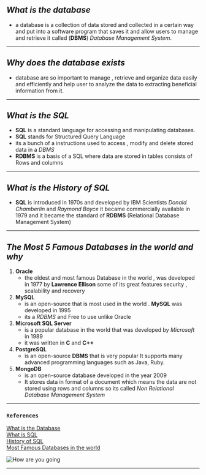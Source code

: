 ## *What is the database*
- a database is a collection of data stored and collected in a certain way and put into a software program that saves it and allow users to manage and retrieve it called (**DBMS**) *Database Management System*.
- - - - -
## *Why does the database exists*
- database are so important to manage , retrieve and organize data easily and efficiently and help user to analyze the data to extracting beneficial information from it.
- - - -  
## *What is the SQL*
- **SQL** is a standard language for accessing and manipulating databases.
- **SQL** stands for Structured Query Language
- its a bunch of a instructions used to access , modify and delete stored data in a *DBMS*
- **RDBMS** is a basis of a SQL where data are stored in tables consists of Rows and columns 
- - - - 
## *What is the History of SQL*
- **SQL** is introduced in 1970s and developed by IBM Scientists *Donald Chamberlin* and *Raymond Boyce*
  it became commercially available in 1979 and it became the standard of **RDBMS** (Relational Database Management System)
- - - - - 
## *The Most 5 Famous Databases in the world and why* 
 1. **Oracle**
    -  the oldest and most famous Database in the world , was developed in 1977 by **Lawrence Ellison** some of its great features security , scalability and recovery
 2. **MySQL**
     - is an open-source that is most used in the world . **MySQL** was developed in 1995  
     - its a *RDBMS* and Free to use unlike Oracle 
3. **Microsoft SQL Server** 
     - is a  popular database in the world  that was developed by  *Microsoft* in 1989
     - it was written in **C** and **C++** 
4. **PostgreSQL**
     - is an open-source **DBMS** that is very popular It supports many advanced programming languages such as Java, Ruby.
5. **MongoDB**
     - is an open-source database developed in the year 2009
     - It stores data in format of a document  which means the data are not stored using rows and columns so its called *Non Relational Database Management System*
- - - - - - - 
### `References`
[What is the Database](https://www.geeksforgeeks.org/what-is-database/)<br>
[What is SQL](https://www.w3schools.com/sql/sql_intro.asp)<br>
[History of SQL](https://www.ibm.com/think/topics/structured-query-language)<br>
[Most Famous Databases in the world](https://www.geeksforgeeks.org/most-popular-databases/)<br>


![How are you going]([https://www.google.com/imgres?q=How%20are%20you%20going%20%20photo&imgurl=https%3A%2F%2Fpng.pngtree.com%2Ftemplate%2F20210816%2Fourmid%2Fpngtree-postcard-with-cute-dinosaurs-asking-how-are-you-image_570235.jpg&imgrefurl=https%3A%2F%2Fpngtree.com%2Ffree-png-vectors%2Fhow-are-you&docid=n7fKG3icgyyvHM&tbnid=0TXv7XZW0JiZFM&vet=12ahUKEwix-J27iquLAxXFRaQEHdFvGX4QM3oECHMQAA..i&w=360&h=360&hcb=2&ved=2ahUKEwix-J27iquLAxXFRaQEHdFvGX4QM3oECHMQAA](https://giphy.com/gifs/latenightseth-seth-meyers-lnsm-cIS2tRGfGrkmTIAXNf))
- - - - - - - 

